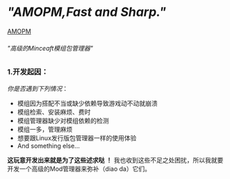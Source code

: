 # *"AMOPM,Fast and Sharp."*
[AMOPM](./logo_large.png)

###### "高级的Minceaft模组包管理器"

### 1.开发起因：
*你是否遇到下列情况*：
- 模组因为搭配不当或缺少依赖导致游戏动不动就崩溃
- 模组检索、安装麻烦、费时
- 模组管理器缺少对模组依赖的检测
- 模组一多，管理麻烦
- 想要跟Linux发行版包管理器一样的使用体验
- And something else...

**这玩意开发出来就是为了这些述求哒 ！**
我也收到这些不足之处困扰，所以我就要开发一个高级的Mod管理器来弥补（diao da）它们。